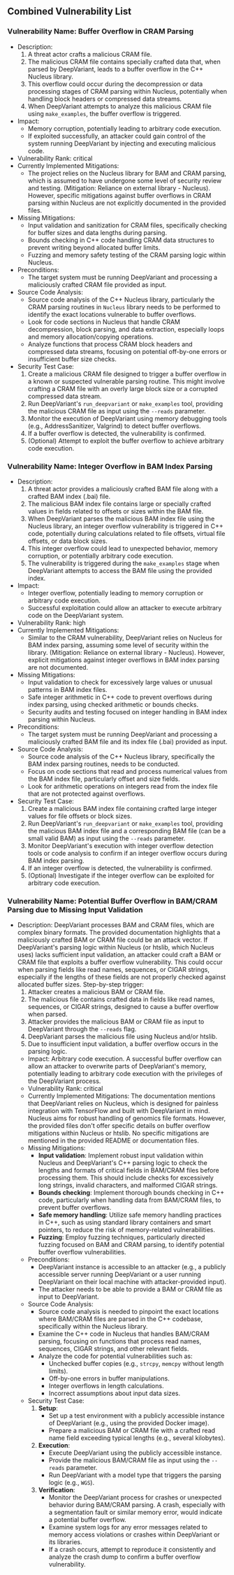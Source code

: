 ## Combined Vulnerability List

### Vulnerability Name: Buffer Overflow in CRAM Parsing
  - Description:
    1. A threat actor crafts a malicious CRAM file.
    2. The malicious CRAM file contains specially crafted data that, when parsed by DeepVariant, leads to a buffer overflow in the C++ Nucleus library.
    3. This overflow could occur during the decompression or data processing stages of CRAM parsing within Nucleus, potentially when handling block headers or compressed data streams.
    4. When DeepVariant attempts to analyze this malicious CRAM file using `make_examples`, the buffer overflow is triggered.
  - Impact:
    - Memory corruption, potentially leading to arbitrary code execution.
    - If exploited successfully, an attacker could gain control of the system running DeepVariant by injecting and executing malicious code.
  - Vulnerability Rank: critical
  - Currently Implemented Mitigations:
    - The project relies on the Nucleus library for BAM and CRAM parsing, which is assumed to have undergone some level of security review and testing. (Mitigation: Reliance on external library - Nucleus). However, specific mitigations against buffer overflows in CRAM parsing within Nucleus are not explicitly documented in the provided files.
  - Missing Mitigations:
    - Input validation and sanitization for CRAM files, specifically checking for buffer sizes and data lengths during parsing.
    - Bounds checking in C++ code handling CRAM data structures to prevent writing beyond allocated buffer limits.
    - Fuzzing and memory safety testing of the CRAM parsing logic within Nucleus.
  - Preconditions:
    - The target system must be running DeepVariant and processing a maliciously crafted CRAM file provided as input.
  - Source Code Analysis:
    - Source code analysis of the C++ Nucleus library, particularly the CRAM parsing routines in `Nucleus` library needs to be performed to identify the exact locations vulnerable to buffer overflows.
    - Look for code sections in Nucleus that handle CRAM decompression, block parsing, and data extraction, especially loops and memory allocation/copying operations.
    - Analyze functions that process CRAM block headers and compressed data streams, focusing on potential off-by-one errors or insufficient buffer size checks.
  - Security Test Case:
    1. Create a malicious CRAM file designed to trigger a buffer overflow in a known or suspected vulnerable parsing routine. This might involve crafting a CRAM file with an overly large block size or a corrupted compressed data stream.
    2. Run DeepVariant's `run_deepvariant` or `make_examples` tool, providing the malicious CRAM file as input using the `--reads` parameter.
    3. Monitor the execution of DeepVariant using memory debugging tools (e.g., AddressSanitizer, Valgrind) to detect buffer overflows.
    4. If a buffer overflow is detected, the vulnerability is confirmed.
    5. (Optional) Attempt to exploit the buffer overflow to achieve arbitrary code execution.

### Vulnerability Name: Integer Overflow in BAM Index Parsing
  - Description:
    1. A threat actor provides a maliciously crafted BAM file along with a crafted BAM index (.bai) file.
    2. The malicious BAM index file contains large or specially crafted values in fields related to offsets or sizes within the BAM file.
    3. When DeepVariant parses the malicious BAM index file using the Nucleus library, an integer overflow vulnerability is triggered in C++ code, potentially during calculations related to file offsets, virtual file offsets, or data block sizes.
    4. This integer overflow could lead to unexpected behavior, memory corruption, or potentially arbitrary code execution.
    5. The vulnerability is triggered during the `make_examples` stage when DeepVariant attempts to access the BAM file using the provided index.
  - Impact:
    - Integer overflow, potentially leading to memory corruption or arbitrary code execution.
    - Successful exploitation could allow an attacker to execute arbitrary code on the DeepVariant system.
  - Vulnerability Rank: high
  - Currently Implemented Mitigations:
    -  Similar to the CRAM vulnerability, DeepVariant relies on Nucleus for BAM index parsing, assuming some level of security within the library. (Mitigation: Reliance on external library - Nucleus). However, explicit mitigations against integer overflows in BAM index parsing are not documented.
  - Missing Mitigations:
    - Input validation to check for excessively large values or unusual patterns in BAM index files.
    - Safe integer arithmetic in C++ code to prevent overflows during index parsing, using checked arithmetic or bounds checks.
    - Security audits and testing focused on integer handling in BAM index parsing within Nucleus.
  - Preconditions:
    - The target system must be running DeepVariant and processing a maliciously crafted BAM file and its index file (.bai) provided as input.
  - Source Code Analysis:
    - Source code analysis of the C++ Nucleus library, specifically the BAM index parsing routines, needs to be conducted.
    - Focus on code sections that read and process numerical values from the BAM index file, particularly offset and size fields.
    - Look for arithmetic operations on integers read from the index file that are not protected against overflows.
  - Security Test Case:
    1. Create a malicious BAM index file containing crafted large integer values for file offsets or block sizes.
    2. Run DeepVariant's `run_deepvariant` or `make_examples` tool, providing the malicious BAM index file and a corresponding BAM file (can be a small valid BAM) as input using the `--reads` parameter.
    3. Monitor DeepVariant's execution with integer overflow detection tools or code analysis to confirm if an integer overflow occurs during BAM index parsing.
    4. If an integer overflow is detected, the vulnerability is confirmed.
    5. (Optional) Investigate if the integer overflow can be exploited for arbitrary code execution.

### Vulnerability Name: Potential Buffer Overflow in BAM/CRAM Parsing due to Missing Input Validation
- Description: DeepVariant processes BAM and CRAM files, which are complex binary formats. The provided documentation highlights that a maliciously crafted BAM or CRAM file could be an attack vector. If DeepVariant's parsing logic within Nucleus (or htslib, which Nucleus uses) lacks sufficient input validation, an attacker could craft a BAM or CRAM file that exploits a buffer overflow vulnerability. This could occur when parsing fields like read names, sequences, or CIGAR strings, especially if the lengths of these fields are not properly checked against allocated buffer sizes. Step-by-step trigger:
    1. Attacker creates a malicious BAM or CRAM file.
    2. The malicious file contains crafted data in fields like read names, sequences, or CIGAR strings, designed to cause a buffer overflow when parsed.
    3. Attacker provides the malicious BAM or CRAM file as input to DeepVariant through the `--reads` flag.
    4. DeepVariant parses the malicious file using Nucleus and/or htslib.
    5. Due to insufficient input validation, a buffer overflow occurs in the parsing logic.
  - Impact: Arbitrary code execution. A successful buffer overflow can allow an attacker to overwrite parts of DeepVariant's memory, potentially leading to arbitrary code execution with the privileges of the DeepVariant process.
  - Vulnerability Rank: critical
  - Currently Implemented Mitigations: The documentation mentions that DeepVariant relies on Nucleus, which is designed for painless integration with TensorFlow and built with DeepVariant in mind. Nucleus aims for robust handling of genomics file formats. However, the provided files don't offer specific details on buffer overflow mitigations within Nucleus or htslib. No specific mitigations are mentioned in the provided README or documentation files.
  - Missing Mitigations:
    - **Input validation**: Implement robust input validation within Nucleus and DeepVariant's C++ parsing logic to check the lengths and formats of critical fields in BAM/CRAM files before processing them. This should include checks for excessively long strings, invalid characters, and malformed CIGAR strings.
    - **Bounds checking**: Implement thorough bounds checking in C++ code, particularly when handling data from BAM/CRAM files, to prevent buffer overflows.
    - **Safe memory handling**: Utilize safe memory handling practices in C++, such as using standard library containers and smart pointers, to reduce the risk of memory-related vulnerabilities.
    - **Fuzzing**: Employ fuzzing techniques, particularly directed fuzzing focused on BAM and CRAM parsing, to identify potential buffer overflow vulnerabilities.
  - Preconditions:
    - DeepVariant instance is accessible to an attacker (e.g., a publicly accessible server running DeepVariant or a user running DeepVariant on their local machine with attacker-provided input).
    - The attacker needs to be able to provide a BAM or CRAM file as input to DeepVariant.
  - Source Code Analysis:
    - Source code analysis is needed to pinpoint the exact locations where BAM/CRAM files are parsed in the C++ codebase, specifically within the Nucleus library.
    - Examine the C++ code in Nucleus that handles BAM/CRAM parsing, focusing on functions that process read names, sequences, CIGAR strings, and other relevant fields.
    - Analyze the code for potential vulnerabilities such as:
        - Unchecked buffer copies (e.g., `strcpy`, `memcpy` without length limits).
        - Off-by-one errors in buffer manipulations.
        - Integer overflows in length calculations.
        - Incorrect assumptions about input data sizes.
  - Security Test Case:
    1. **Setup**:
        - Set up a test environment with a publicly accessible instance of DeepVariant (e.g., using the provided Docker image).
        - Prepare a malicious BAM or CRAM file with a crafted read name field exceeding typical lengths (e.g., several kilobytes).
    2. **Execution**:
        - Execute DeepVariant using the publicly accessible instance.
        - Provide the malicious BAM/CRAM file as input using the `--reads` parameter.
        - Run DeepVariant with a model type that triggers the parsing logic (e.g., `WGS`).
    3. **Verification**:
        - Monitor the DeepVariant process for crashes or unexpected behavior during BAM/CRAM parsing. A crash, especially with a segmentation fault or similar memory error, would indicate a potential buffer overflow.
        - Examine system logs for any error messages related to memory access violations or crashes within DeepVariant or its libraries.
        - If a crash occurs, attempt to reproduce it consistently and analyze the crash dump to confirm a buffer overflow vulnerability.